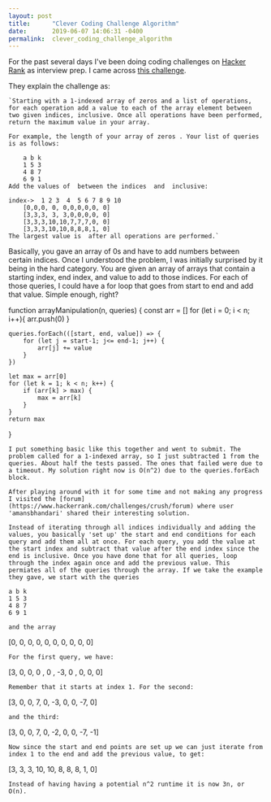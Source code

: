 ```yaml
---
layout: post
title:      "Clever Coding Challenge Algorithm"
date:       2019-06-07 14:06:31 -0400
permalink:  clever_coding_challenge_algorithm
---
```



For the past several days I've been doing coding challenges on [Hacker Rank](https://www.hackerrank.com/dashboard) as interview prep. I came across  [this challenge](https://www.hackerrank.com/challenges/crush/problem?h_l=interview&playlist_slugs%5B%5D=interview-preparation-kit&playlist_slugs%5B%5D=arrays). 

They explain the challenge as: 

```
`Starting with a 1-indexed array of zeros and a list of operations, for each operation add a value to each of the array element between two given indices, inclusive. Once all operations have been performed, return the maximum value in your array.

For example, the length of your array of zeros . Your list of queries is as follows:

    a b k
    1 5 3
    4 8 7
    6 9 1
Add the values of  between the indices  and  inclusive:

index->	 1 2 3  4  5 6 7 8 9 10
	[0,0,0, 0, 0,0,0,0,0, 0]
	[3,3,3, 3, 3,0,0,0,0, 0]
	[3,3,3,10,10,7,7,7,0, 0]
	[3,3,3,10,10,8,8,8,1, 0]
The largest value is  after all operations are performed.`
```

Basically, you gave an array of 0s and have to add numbers between certain indices. Once I understood the problem, I was initially surprised by it being in the hard category. You are given an array of arrays that contain a starting index, end index, and value to add to those indices. For each of those queries, I could have a for loop that goes from start to end and add that value. Simple enough, right?

function arrayManipulation(n, queries) {
    const arr = []
    for (let i = 0; i < n; i++){
        arr.push(0)
    }

    queries.forEach(([start, end, value]) => {
        for (let j = start-1; j<= end-1; j++) {
            arr[j] += value
        }
    })

    let max = arr[0]
    for (let k = 1; k < n; k++) {
        if (arr[k] > max) {
            max = arr[k]
        }
    }
    return max
}
```
I put something basic like this together and went to submit. The problem called for a 1-indexed array, so I just subtracted 1 from the queries. About half the tests passed. The ones that failed were due to a timeout. My solution right now is O(n^2) due to the queries.forEach block. 

After playing around with it for some time and not making any progress I visited the [forum](https://www.hackerrank.com/challenges/crush/forum) where user 'amansbhandari' shared their interesting solution. 

Instead of iterating through all indices individually and adding the values, you basically 'set up' the start and end conditions for each query and add them all at once. For each query, you add the value at the start index and subtract that value after the end index since the end is inclusive. Once you have done that for all queries, loop through the index again once and add the previous value. This permiates all of the queries through the array. If we take the example they gave, we start with the queries 
```
    a b k
    1 5 3
    4 8 7
    6 9 1
```
and the array
```
[0, 0, 0, 0, 0, 0, 0, 0, 0, 0]
```
For the first query, we have:
```
[3, 0, 0, 0 , 0 , -3, 0 , 0, 0, 0]
```
Remember that it starts at index 1. For the second:
```
[3, 0, 0, 7, 0, -3, 0, 0, -7, 0]
```
and the third: 
```
[3, 0, 0, 7, 0,  -2, 0, 0, -7, -1] 
```
Now since the start and end points are set up we can just iterate from index 1 to the end and add the previous value, to get: 
```
[3, 3, 3, 10, 10, 8, 8, 8, 1, 0]
```
Instead of having having a potential n^2 runtime it is now 3n, or O(n). 

